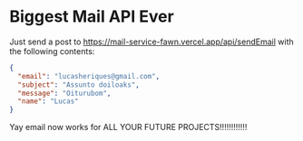 # Biggest Mail API Ever

Just send a post to https://mail-service-fawn.vercel.app/api/sendEmail with the following contents:

```json
{
  "email": "lucasheriques@gmail.com",
  "subject": "Assunto doiloaks",
  "message": "Oiturubom",
  "name": "Lucas"
}
```

Yay email now works for ALL YOUR FUTURE PROJECTS!!!!!!!!!!!!
